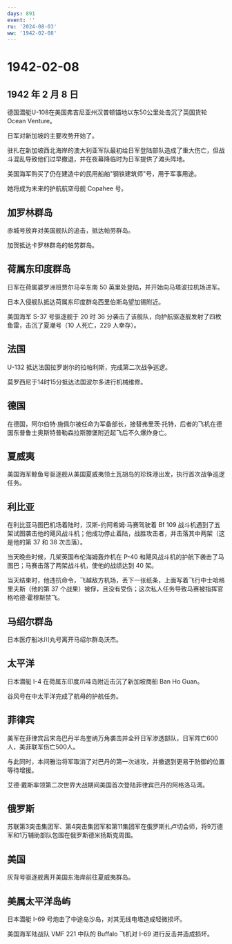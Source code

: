 ```yaml
---
days: 891
event: ''
ru: '2024-08-03'
ww: '1942-02-08'
---
```


# 1942-02-08

## 1942 年 2 月 8 日

德国潜艇U-108在美国弗吉尼亚州汉普顿锚地以东50公里处击沉了英国货轮Ocean
Venture。

日军对新加坡的主要攻势开始了。

驻扎在新加坡西北海岸的澳大利亚军队最初给日军登陆部队造成了重大伤亡，但战斗混乱导致他们过早撤退，并在夜幕降临时为日军提供了滩头阵地。

美国海军购买了仍在建造中的民用船舶"钢铁建筑师"号，用于军事用途。

她将成为未来的护航航空母舰 Copahee 号。

## 加罗林群岛

赤城号放弃对美国舰队的追击，抵达帕劳群岛。

加贺抵达卡罗林群岛的帕劳群岛。

## 荷属东印度群岛

日军在荷属婆罗洲班贾尔马辛东南 50 英里处登陆，并开始向马塔波拉机场进军。

日本入侵舰队抵达荷属东印度群岛西里伯斯岛望加锡附近。

美国海军 S-37 号驱逐舰于 20 时 36
分袭击了该舰队，向护航驱逐舰发射了四枚鱼雷，击沉了夏潮号（10 人死亡，229
人幸存）。

## 法国

U-132 抵达法国拉罗谢尔的拉帕利斯，完成第二次战争巡逻。

莫罗西尼于14时15分抵达法国波尔多进行机械维修。

## 德国

在德国，阿尔伯特·施佩尔被任命为军备部长，接替弗里茨·托特，后者的飞机在德国东普鲁士奥斯特普勒森拉斯滕堡附近起飞后不久爆炸身亡。

## 夏威夷

美国海军鲸鱼号驱逐舰从美国夏威夷领土瓦胡岛的珍珠港出发，执行首次战争巡逻任务。

## 利比亚

在利比亚马图巴机场着陆时，汉斯-约阿希姆·马赛驾驶着 Bf 109
战斗机遇到了五架试图袭击他的飓风战斗机；他成功停止着陆，战胜攻击者，并击落其中两架（这是他的第
37 和 38 次击落）。

当天晚些时候，几架英国布伦海姆轰炸机在 P-40
和飓风战斗机的护航下袭击了马图巴；马赛击落了两架战斗机，使他的战绩达到
40 架。

当天结束时，他违抗命令，飞越敌方机场，丢下一张纸条，上面写着飞行中士哈格里夫斯（他的第
37
个战果）被俘，且没有受伤；这次私人任务导致马赛被指挥官格哈德·霍穆斯禁飞。

## 马绍尔群岛

日本医疗船冰川丸号离开马绍尔群岛沃杰。

## 太平洋

日本潜艇 I-4 在荷属东印度爪哇岛附近击沉了新加坡商船 Ban Ho Guan。

谷风号在中太平洋完成了航母的护航任务。

## 菲律宾

美军在菲律宾吕宋岛巴丹半岛奎纳万角袭击并全歼日军渗透部队，日军阵亡600人，美菲联军伤亡500人。

与此同时，本间雅治将军取消了对巴丹的第一次进攻，并撤退到更易于防御的位置等待增援。

艾德·戴斯率领第二次世界大战期间美国首次登陆菲律宾巴丹的阿格洛马湾。

## 俄罗斯

苏联第3突击集团军、第4突击集团军和第11集团军在俄罗斯扎卢切会师，将9万德军和1万辅助部队包围在俄罗斯德米扬斯克周围。

## 美国

灰背号驱逐舰离开美国东海岸前往夏威夷群岛。

## 美属太平洋岛屿

日本潜艇 I-69 号炮击了中途岛沙岛，对其无线电塔造成轻微损坏。

美国海军陆战队 VMF 221 中队的 Buffalo 飞机对 I-69 进行反击并造成损坏。